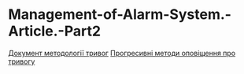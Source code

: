# Management-of-Alarm-System.-Article.-Part2

[Документ методології тривог](tr1notes/tr1.md)
[Прогресивні методи оповіщення про тривогу](tr1notes/tr4.md)